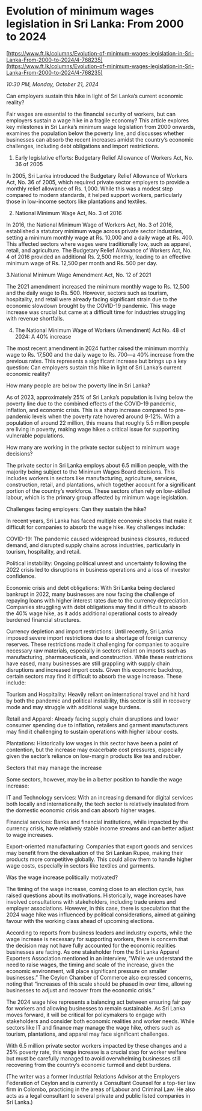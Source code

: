 # Evolution of minimum wages legislation in Sri Lanka: From 2000 to 2024

[https://www.ft.lk/columns/Evolution-of-minimum-wages-legislation-in-Sri-Lanka-From-2000-to-2024/4-768235](https://www.ft.lk/columns/Evolution-of-minimum-wages-legislation-in-Sri-Lanka-From-2000-to-2024/4-768235)

*10:30 PM, Monday, October 21, 2024*

Can employers sustain this hike in light of Sri Lanka’s current economic reality?

Fair wages are essential to the financial security of workers, but can employers sustain a wage hike in a fragile economy? This article explores key milestones in Sri Lanka’s minimum wage legislation from 2000 onwards, examines the population below the poverty line, and discusses whether businesses can absorb the recent increases amidst the country’s economic challenges, including debt obligations and import restrictions.

1. Early legislative efforts: Budgetary Relief Allowance of Workers Act, No. 36 of 2005

In 2005, Sri Lanka introduced the Budgetary Relief Allowance of Workers Act, No. 36 of 2005, which required private sector employers to provide a monthly relief allowance of Rs. 1,000. While this was a modest step compared to modern standards, it helped support workers, particularly those in low-income sectors like plantations and textiles.

2. National Minimum Wage Act, No. 3 of 2016

In 2016, the National Minimum Wage of Workers Act, No. 3 of 2016, established a statutory minimum wage across private sector industries, setting a minimum monthly wage at Rs. 10,000 and a daily wage at Rs. 400. This affected sectors where wages were traditionally low, such as apparel, retail, and agriculture. The Budgetary Relief Allowance of Workers Act, No. 4 of 2016 provided an additional Rs. 2,500 monthly, leading to an effective minimum wage of Rs. 12,500 per month and Rs. 500 per day.

3.National Minimum Wage Amendment Act, No. 12 of 2021

The 2021 amendment increased the minimum monthly wage to Rs. 12,500 and the daily wage to Rs. 500. However, sectors such as tourism, hospitality, and retail were already facing significant strain due to the economic slowdown brought by the COVID-19 pandemic. This wage increase was crucial but came at a difficult time for industries struggling with revenue shortfalls.

4. The National Minimum Wage of Workers (Amendment) Act No. 48 of 2024: A 40% increase

The most recent amendment in 2024 further raised the minimum monthly wage to Rs. 17,500 and the daily wage to Rs. 700—a 40% increase from the previous rates. This represents a significant increase but brings up a key question: Can employers sustain this hike in light of Sri Lanka’s current economic reality?

How many people are below the poverty line in Sri Lanka?

As of 2023, approximately 25% of Sri Lanka’s population is living below the poverty line due to the combined effects of the COVID-19 pandemic, inflation, and economic crisis. This is a sharp increase compared to pre-pandemic levels when the poverty rate hovered around 9-12%. With a population of around 22 million, this means that roughly 5.5 million people are living in poverty, making wage hikes a critical issue for supporting vulnerable populations.

How many are working in the private sector subject to minimum wage decisions?

The private sector in Sri Lanka employs about 6.5 million people, with the majority being subject to the Minimum Wages Board decisions. This includes workers in sectors like manufacturing, agriculture, services, construction, retail, and plantations, which together account for a significant portion of the country’s workforce. These sectors often rely on low-skilled labour, which is the primary group affected by minimum wage legislation.

Challenges facing employers: Can they sustain the hike?

In recent years, Sri Lanka has faced multiple economic shocks that make it difficult for companies to absorb the wage hike. Key challenges include:

COVID-19: The pandemic caused widespread business closures, reduced demand, and disrupted supply chains across industries, particularly in tourism, hospitality, and retail.

Political instability: Ongoing political unrest and uncertainty following the 2022 crisis led to disruptions in business operations and a loss of investor confidence.

Economic crisis and debt obligations: With Sri Lanka being declared bankrupt in 2022, many businesses are now facing the challenge of repaying loans with higher interest rates due to the currency depreciation. Companies struggling with debt obligations may find it difficult to absorb the 40% wage hike, as it adds additional operational costs to already burdened financial structures.

Currency depletion and import restrictions: Until recently, Sri Lanka imposed severe import restrictions due to a shortage of foreign currency reserves. These restrictions made it challenging for companies to acquire necessary raw materials, especially in sectors reliant on imports such as manufacturing, pharmaceuticals, and construction. While these restrictions have eased, many businesses are still grappling with supply chain disruptions and increased import costs. Given this economic backdrop, certain sectors may find it difficult to absorb the wage increase. These include:

Tourism and Hospitality: Heavily reliant on international travel and hit hard by both the pandemic and political instability, this sector is still in recovery mode and may struggle with additional wage burdens.

Retail and Apparel: Already facing supply chain disruptions and lower consumer spending due to inflation, retailers and garment manufacturers may find it challenging to sustain operations with higher labour costs.

Plantations: Historically low wages in this sector have been a point of contention, but the increase may exacerbate cost pressures, especially given the sector’s reliance on low-margin products like tea and rubber.

Sectors that may manage the increase

Some sectors, however, may be in a better position to handle the wage increase:

IT and Technology services: With an increasing demand for digital services both locally and internationally, the tech sector is relatively insulated from the domestic economic crisis and can absorb higher wages.

Financial services: Banks and financial institutions, while impacted by the currency crisis, have relatively stable income streams and can better adjust to wage increases.

Export-oriented manufacturing: Companies that export goods and services may benefit from the devaluation of the Sri Lankan Rupee, making their products more competitive globally. This could allow them to handle higher wage costs, especially in sectors like textiles and garments.

Was the wage increase politically motivated?

The timing of the wage increase, coming close to an election cycle, has raised questions about its motivations. Historically, wage increases have involved consultations with stakeholders, including trade unions and employer associations. However, in this case, there is speculation that the 2024 wage hike was influenced by political considerations, aimed at gaining favour with the working class ahead of upcoming elections.

According to reports from business leaders and industry experts, while the wage increase is necessary for supporting workers, there is concern that the decision may not have fully accounted for the economic realities businesses are facing. As one stakeholder from the Sri Lanka Apparel Exporters Association mentioned in an interview, “While we understand the need to raise wages, the timing and scale of the increase, given the economic environment, will place significant pressure on smaller businesses.” The Ceylon Chamber of Commerce also expressed concerns, noting that “increases of this scale should be phased in over time, allowing businesses to adjust and recover from the economic crisis.”

The 2024 wage hike represents a balancing act between ensuring fair pay for workers and allowing businesses to remain sustainable. As Sri Lanka moves forward, it will be critical for policymakers to engage with stakeholders and consider both economic realities and worker needs. While sectors like IT and finance may manage the wage hike, others such as tourism, plantations, and apparel may face significant challenges.

With 6.5 million private sector workers impacted by these changes and a 25% poverty rate, this wage increase is a crucial step for worker welfare but must be carefully managed to avoid overwhelming businesses still recovering from the country’s economic turmoil and debt burdens.

(The writer was a former Industrial Relations Advisor at the Employers Federation of Ceylon and is currently a Consultant Counsel for a top-tier law firm in Colombo, practicing in the areas of Labour and Criminal Law. He also acts as a legal consultant to several private and public listed companies in Sri Lanka.)

